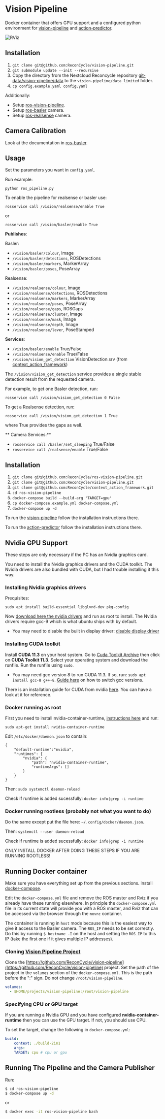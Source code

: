 # Vision Pipeline

Docker container that offers GPU support and a configured python environment for [vision-pipeline](https://github.com/ReconCycle/vision-pipeline) and [action-predictor](https://github.com/ReconCycle/action_predictor).

![RViz](./readme_rviz.png)

<!-- TODO add user guides, method overviews etc.-->
## Installation

1. `git clone git@github.com:ReconCycle/vision-pipeline.git`
2. `git submodule update --init --recursive`
3. Copy the directory from the Nextcloud Reconcycle repository [git-data/vision-pipeline/data](https://cloud.reconcycle.eu/f/21297) to the `vision-pipeline/data_limited` folder.
4. `cp config.example.yaml config.yaml`

Additionally:

- Setup [ros-vision-pipeline](https://github.com/ReconCycle/ros-vision-pipeline).
- Setup [ros-basler](https://github.com/ReconCycle/ros-basler) camera.
- Setup [ros-realsense](https://github.com/ReconCycle/ros-realsense) camera.

## Camera Calibration

Look at the documentation in [ros-basler](https://github.com/ReconCycle/ros-basler).

## Usage

Set the parameters you want in `config.yaml`.

Run example:
```
python ros_pipeline.py
```

To enable the pipeline for realsense or basler use:
```
rosservice call /vision/realsense/enable True
```
or
```
rosservice call /vision/basler/enable True
```

**Publishes**:

Basler:

- `/vision/basler/colour`, Image
- `/vision/basler/detections`, ROSDetections
- `/vision/basler/markers`, MarkerArray
- `/vision/basler/poses`, PoseArray

Realsense:

- `/vision/realsense/colour`, Image
- `/vision/realsense/detections`, ROSDetections
- `/vision/realsense/markers`, MarkerArray
- `/vision/realsense/poses`, PoseArray
- `/vision/realsense/gaps`, ROSGaps
- `/vision/realsense/cluster`, Image
- `/vision/realsense/mask`, Image
- `/vision/realsense/depth`, Image
- `/vision/realsense/lever`, PoseStamped

**Services**:

- `/vision/basler/enable` True/False
- `/vision/realsense/enable` True/False
- `/vision/vision_get_detection` VisionDetection.srv (from [context_action_framework](https://github.com/ReconCycle/context_action_framework))

The `/vision/vision_get_detection` service provides a single stable detection result from the requested camera.

For example, to get one Basler detection, run:

```
rosservice call /vision/vision_get_detection 0 False
```
To get a Realsense detection, run:
```
rosservice call /vision/vision_get_detection 1 True
```
where True provides the gaps as well.

** Camera Services:**

- `rosservice call /basler/set_sleeping` True/False
- `rosservice call /realsense/enable` True/False




## Installation

1. `git clone git@github.com:ReconCycle/ros-vision-pipeline.git`
2. `git clone git@github.com:ReconCycle/vision-pipeline.git`
3. `git clone git@github.com:ReconCycle/context_action_framework.git`
4. `cd ros-vision-pipeline`
5. `docker-compose build --build-arg 'TARGET=gpu'`
6. `cp docker-compose.example.yml docker-compose.yml`
7. `docker-compose up -d`


To run the [vision-pipeline](https://github.com/ReconCycle/vision-pipeline) follow the installation instructions there.

To run the [action-predictor](https://github.com/ReconCycle/action_predictor) follow the installation instructions there.

## Nvidia GPU Support

These steps are only necessary if the PC has an Nvidia graphics card.

You need to install the Nvidia graphics drivers and the CUDA toolkit. The Nvidia drivers are also bundled with CUDA, but I had trouble installing it this way.

### **Installing Nvidia graphics drivers**

Prequisites:
```
sudo apt install build-essential libglvnd-dev pkg-config
```
Now [download here the nvidia drivers](https://www.nvidia.com/Download/index.aspx) and run as root to install. The Nvidia drivers require gcc-9 which is what ubuntu ships with by default.

- You may need to disable the built in display driver: [disable display driver](https://docs.nvidia.com/cuda/cuda-installation-guide-linux/index.html#runfile-nouveau)

### **Installing CUDA toolkit**

Install **CUDA 11.3** on your host system. Go to [Cuda Toolkit Archive](https://developer.nvidia.com/cuda-toolkit-archive) then click on **CUDA Toolkit 11.3**. Select your operating system and download the runfile. Run the runfile using `sudo`.

- You may need gcc version 8 to run CUDA 11.3. If so, run: `sudo apt install gcc-8 g++-8`. [Guide here](https://linuxize.com/post/how-to-install-gcc-on-ubuntu-20-04/) on how to switch gcc versions.

There is an installation guide for CUDA from nvidia [here](https://docs.nvidia.com/cuda/cuda-installation-guide-linux/index.html#runfile-installation). You can have a look at it for reference.

### Docker running as root

First you need to install nvidia-container-runtime, [instructions here](https://nvidia.github.io/nvidia-container-runtime/) and run:
```
sudo apt-get install nvidia-container-runtime
```

Edit `/etc/docker/daemon.json` to contain:

```
{
    "default-runtime":"nvidia",
    "runtimes": {
        "nvidia": {
            "path": "nvidia-container-runtime",
            "runtimeArgs": []
        }
    }
}
```

Then: `sudo systemctl daemon-reload`

Check if runtime is added sucessfully:
`docker info|grep -i runtime`

### Docker running rootless (probably not what you want to do)

Do the same except put the file here: `~/.config/docker/daemon.json`.

Then: `systemctl --user daemon-reload`

Check if runtime is added sucessfully:
`docker info|grep -i runtime`

ONLY INSTALL DOCKER AFTER DOING THESE STEPS IF YOU ARE RUNNING ROOTLESS!

## Running Docker container

Make sure you have everything set up from the previous sections. Install [docker-compose](https://docs.docker.com/compose/install/).

Edit the `docker-compose.yml` file and remove the ROS master and Rviz if you already have these running elsewhere. In principle the `docker-compose.yml` file in its current state will provide you with a ROS master, and Rviz that can be accessed via the browser through the `novnc` container.

The container is running in `host` mode because this is the easiest way to give it access to the Basler camera. The `ROS_IP` needs to be set correctly. Do this by running `$ hostname -I` on the host and setting the `ROS_IP` to this IP (take the first one if it gives multiple IP addresses).

### Cloning [Vision Pipeline Project](https://github.com/ReconCycle/vision-pipeline)

Clone the [https://github.com/ReconCycle/vision-pipeline](https://github.com/ReconCycle/vision-pipeline) project. Set the path of the project in the `volumes` section of the `docker-compose.yml`. This is the path before the ":" sign. Do not change `/root/vision-pipeline`.

```yaml
volumes:
  - $HOME/projects/vision-pipeline:/root/vision-pipeline
```

### Specifying CPU or GPU target

If you are running a Nvidia GPU and you have configured **nvidia-container-runtime** then you can use the GPU target. If not, you should use CPU.

To set the target, change the following in `docker-compose.yml`:

```yaml
build:
    context: ./build-2in1
    args:
    TARGET: cpu # cpu or gpu
```

## Running The Pipeline and the Camera Publisher

Run:
```bash
$ cd ros-vision-pipeline
$ docker-compose up -d
```

or
```bash
$ docker exec -it ros-vision-pipeline bash
```

